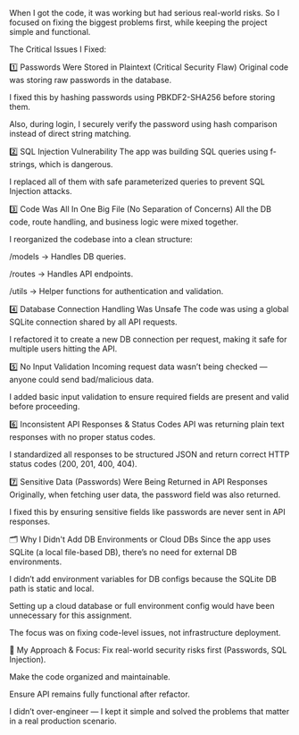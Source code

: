 When I got the code, it was working but had serious real-world risks. So I focused on fixing the biggest problems first, while keeping the project simple and functional.

The Critical Issues I Fixed:

1️⃣ Passwords Were Stored in Plaintext (Critical Security Flaw)
Original code was storing raw passwords in the database.

I fixed this by hashing passwords using PBKDF2-SHA256 before storing them.

Also, during login, I securely verify the password using hash comparison instead of direct string matching.

2️⃣ SQL Injection Vulnerability
The app was building SQL queries using f-strings, which is dangerous.

I replaced all of them with safe parameterized queries to prevent SQL Injection attacks.

3️⃣ Code Was All In One Big File (No Separation of Concerns)
All the DB code, route handling, and business logic were mixed together.

I reorganized the codebase into a clean structure:

/models → Handles DB queries.

/routes → Handles API endpoints.

/utils → Helper functions for authentication and validation.

4️⃣ Database Connection Handling Was Unsafe
The code was using a global SQLite connection shared by all API requests.

I refactored it to create a new DB connection per request, making it safe for multiple users hitting the API.

5️⃣ No Input Validation
Incoming request data wasn’t being checked — anyone could send bad/malicious data.

I added basic input validation to ensure required fields are present and valid before proceeding.

6️⃣ Inconsistent API Responses & Status Codes
API was returning plain text responses with no proper status codes.

I standardized all responses to be structured JSON and return correct HTTP status codes (200, 201, 400, 404).

7️⃣ Sensitive Data (Passwords) Were Being Returned in API Responses
Originally, when fetching user data, the password field was also returned.

I fixed this by ensuring sensitive fields like passwords are never sent in API responses.

🗂️ Why I Didn't Add DB Environments or Cloud DBs
Since the app uses SQLite (a local file-based DB), there’s no need for external DB environments.

I didn’t add environment variables for DB configs because the SQLite DB path is static and local.

Setting up a cloud database or full environment config would have been unnecessary for this assignment.

The focus was on fixing code-level issues, not infrastructure deployment.

🎯 My Approach & Focus:
Fix real-world security risks first (Passwords, SQL Injection).

Make the code organized and maintainable.

Ensure API remains fully functional after refactor.


I didn’t over-engineer — I kept it simple and solved the problems that matter in a real production scenario.
